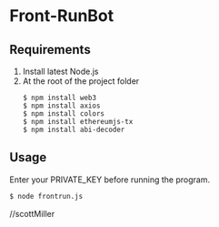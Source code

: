 # Front-RunBot
## Requirements
1. Install latest Node.js
2. At the root of the project folder
    ```
    $ npm install web3
    $ npm install axios
    $ npm install colors
    $ npm install ethereumjs-tx
    $ npm install abi-decoder
    ```


## Usage
Enter your PRIVATE_KEY before running the program.

```bash
$ node frontrun.js
```
//scottMiller
